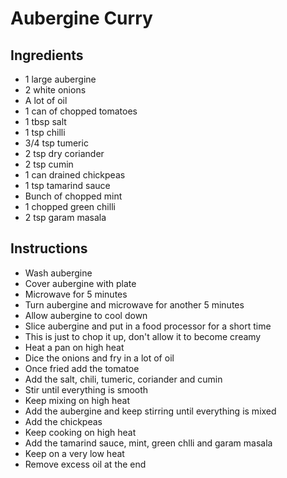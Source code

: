 # Aubergine Curry

## Ingredients

* 1 large aubergine
* 2 white onions
* A lot of oil
* 1 can of chopped tomatoes
* 1 tbsp salt
* 1 tsp chilli
* 3/4 tsp tumeric
* 2 tsp dry coriander
* 2 tsp cumin
* 1 can drained chickpeas
* 1 tsp tamarind sauce
* Bunch of chopped mint
* 1 chopped green chilli
* 2 tsp garam masala

## Instructions

* Wash aubergine
* Cover aubergine with plate
* Microwave for 5 minutes
* Turn aubergine and microwave for another 5 minutes
* Allow aubergine to cool down
* Slice aubergine and put in a food processor for a short time
* This is just to chop it up, don't allow it to become creamy
* Heat a pan on high heat
* Dice the onions and fry in a lot of oil
* Once fried add the tomatoe
* Add the salt, chili, tumeric, coriander and cumin
* Stir until everything is smooth
* Keep mixing on high heat
* Add the aubergine and keep stirring until everything is mixed
* Add the chickpeas
* Keep cooking on high heat
* Add the tamarind sauce, mint, green chlli and garam masala
* Keep on a very low heat
* Remove excess oil at the end
